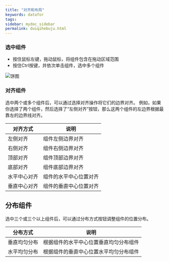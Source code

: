 ```yaml
---
title: "对齐和布局"
keywords: datafor
tags:
sidebar: mydoc_sidebar
permalink: duiqihebuju.html
---
```


### 选中组件
- 按住鼠标左键，拖动鼠标，将组件包含在拖动区域范围
- 按住Ctrl按键，并依次单击组件，选中多个组件

![饼图](https://dataforhelp.github.io/images/duiqihebuju/1.png)

### 对齐组件

选中两个或多个组件后，可以通过选择对齐操作将它们的边界对齐。 例如，如果你选择了两个组件，然后选择了“左侧对齐”按钮，那么这两个组件的左边界根据最靠左的边界线对齐。

| 对齐方式     | 说明                   |
| ------------ | ---------------------- |
| 左侧对齐     | 组件左侧边界对齐       |
| 右侧对齐     | 组件右侧边界对齐       |
| 顶部对齐     | 组件顶部边界对齐       |
| 底部对齐     | 组件底部边界对齐       |
| 水平中心对齐 | 组件的水平中心位置对齐 |
| 垂直中心对齐 | 组件的垂直中心位置对齐 |



## 分布组件

选中三个或三个以上组件后，可以通过分布方式按钮调整组件的位置分布。


| 分布方式     | 说明                                   |
| ------------ | -------------------------------------- |
| 垂直均匀分布 | 根据组件的水平中心位置垂直均匀分布组件 |
| 水平均匀分布 | 根据组件的垂直中心位置水平均匀分布组件 |

